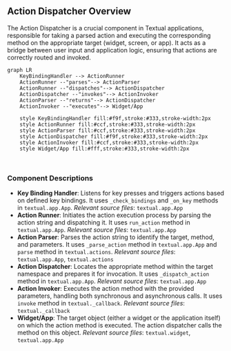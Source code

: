 ## Action Dispatcher Overview

The Action Dispatcher is a crucial component in Textual applications, responsible for taking a parsed action and executing the corresponding method on the appropriate target (widget, screen, or app). It acts as a bridge between user input and application logic, ensuring that actions are correctly routed and invoked.

```mermaid
graph LR
    KeyBindingHandler --> ActionRunner
    ActionRunner --"parses"--> ActionParser
    ActionRunner --"dispatches"--> ActionDispatcher
    ActionDispatcher --"invokes"--> ActionInvoker
    ActionParser --"returns"--> ActionDispatcher
    ActionInvoker --"executes"--> Widget/App

    style KeyBindingHandler fill:#f9f,stroke:#333,stroke-width:2px
    style ActionRunner fill:#ccf,stroke:#333,stroke-width:2px
    style ActionParser fill:#ccf,stroke:#333,stroke-width:2px
    style ActionDispatcher fill:#f9f,stroke:#333,stroke-width:2px
    style ActionInvoker fill:#ccf,stroke:#333,stroke-width:2px
    style Widget/App fill:#fff,stroke:#333,stroke-width:2px



```

### Component Descriptions

*   **Key Binding Handler**: Listens for key presses and triggers actions based on defined key bindings. It uses `_check_bindings` and `_on_key` methods in `textual.app.App`.
    *Relevant source files*: `textual.app.App`
*   **Action Runner**: Initiates the action execution process by parsing the action string and dispatching it. It uses `run_action` method in `textual.app.App`.
    *Relevant source files*: `textual.app.App`
*   **Action Parser**: Parses the action string to identify the target, method, and parameters. It uses `_parse_action` method in `textual.app.App` and `parse` method in `textual.actions`.
    *Relevant source files*: `textual.app.App`, `textual.actions`
*   **Action Dispatcher**: Locates the appropriate method within the target namespace and prepares it for invocation. It uses `_dispatch_action` method in `textual.app.App`.
    *Relevant source files*: `textual.app.App`
*   **Action Invoker**: Executes the action method with the provided parameters, handling both synchronous and asynchronous calls. It uses `invoke` method in `textual._callback`.
    *Relevant source files*: `textual._callback`
*   **Widget/App**: The target object (either a widget or the application itself) on which the action method is executed. The action dispatcher calls the method on this object.
    *Relevant source files*: `textual.widget`, `textual.app.App`

